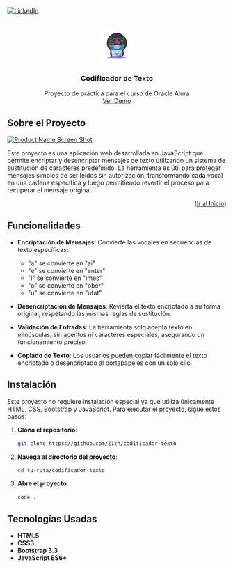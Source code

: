
[![LinkedIn][linkedin-shield]][linkedin-url]

<!-- PROJECT LOGO -->
<br />
<div align="center">
  <a href="https://github.com/Z1th/codificador-texto">
    <img src="img/logo-proyecto.svg" alt="Logo" width="80" height="80">
  </a>

  <h3 align="center">Codificador de Texto</h3>

  <p align="center">
    Proyecto de práctica para el curso de Oracle Alura
    <br />
    <a href="https://anotherencryptor.vercel.app/">Ver Demo</a>
  </p>
</div>

<!-- ABOUT THE PROJECT -->
## Sobre el Proyecto

[![Product Name Screen Shot][product-screenshot]](https://anotherencryptor.vercel.app/)

Este proyecto es una aplicación web desarrollada en JavaScript que permite encriptar y desencriptar mensajes de texto utilizando un sistema de sustitución de caracteres predefinido. La herramienta es útil para proteger mensajes simples de ser leídos sin autorización, transformando cada vocal en una cadena específica y luego permitiendo revertir el proceso para recuperar el mensaje original.

<p align="right">(<a href="#readme-top">Ir al Inicio</a>)</p>

## Funcionalidades

- **Encriptación de Mensajes**: Convierte las vocales en secuencias de texto específicas:
  - "a" se convierte en "ai"
  - "e" se convierte en "enter"
  - "i" se convierte en "imes"
  - "o" se convierte en "ober"
  - "u" se convierte en "ufat"

- **Desencriptación de Mensajes**: Revierta el texto encriptado a su forma original, respetando las mismas reglas de sustitución.

- **Validación de Entradas**: La herramienta solo acepta texto en minúsculas, sin acentos ni caracteres especiales, asegurando un funcionamiento preciso.

- **Copiado de Texto**: Los usuarios pueden copiar fácilmente el texto encriptado o desencriptado al portapapeles con un solo clic.

## Instalación

Este proyecto no requiere instalación especial ya que utiliza únicamente HTML, CSS, Bootstrap y JavaScript. Para ejecutar el proyecto, sigue estos pasos:

1. **Clona el repositorio**: 
   ```bash
   git clone https://github.com/Z1th/codificador-texto

2. **Navega al directorio del proyecto**: 
   ```bash
   cd tu-ruta/codificador-texto

3. **Abre el proyecto**: 
   ```bash
   code .

## Tecnologías Usadas
- **HTML5**
- **CSS3**
- **Bootstrap 3.3**
- **JavaScript ES6+**



<!-- MARKDOWN LINKS & IMAGES -->
<!-- https://www.markdownguide.org/basic-syntax/#reference-style-links -->
[linkedin-shield]: https://img.shields.io/badge/-LinkedIn-black.svg?style=for-the-badge&logo=linkedin&colorB=555
[linkedin-url]: https://linkedin.com/in/hermar-lopez/
[product-screenshot]: img/screenshot.png